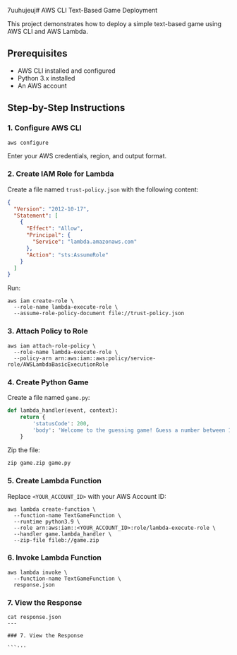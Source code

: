 7uuhujeuj# AWS CLI Text-Based Game Deployment

This project demonstrates how to deploy a simple text-based game using AWS CLI and AWS Lambda.

## Prerequisites

* AWS CLI installed and configured
* Python 3.x installed
* An AWS account

## Step-by-Step Instructions

### 1. Configure AWS CLI

```
aws configure
```

Enter your AWS credentials, region, and output format.

### 2. Create IAM Role for Lambda

Create a file named `trust-policy.json` with the following content:

```json
{
  "Version": "2012-10-17",
  "Statement": [
    {
      "Effect": "Allow",
      "Principal": {
        "Service": "lambda.amazonaws.com"
      },
      "Action": "sts:AssumeRole"
    }
  ]
}
```

Run:

```
aws iam create-role \
  --role-name lambda-execute-role \
  --assume-role-policy-document file://trust-policy.json
```

### 3. Attach Policy to Role

```
aws iam attach-role-policy \
  --role-name lambda-execute-role \
  --policy-arn arn:aws:iam::aws:policy/service-role/AWSLambdaBasicExecutionRole
```

### 4. Create Python Game

Create a file named `game.py`:

```python
def lambda_handler(event, context):
    return {
        'statusCode': 200,
        'body': 'Welcome to the guessing game! Guess a number between 1 and 5.'
    }
```

Zip the file:

```
zip game.zip game.py
```

### 5. Create Lambda Function

Replace `<YOUR_ACCOUNT_ID>` with your AWS Account ID:

```
aws lambda create-function \
  --function-name TextGameFunction \
  --runtime python3.9 \
  --role arn:aws:iam::<YOUR_ACCOUNT_ID>:role/lambda-execute-role \
  --handler game.lambda_handler \
  --zip-file fileb://game.zip
```

### 6. Invoke Lambda Function

```
aws lambda invoke \
  --function-name TextGameFunction \
  response.json
```

### 7. View the Response

```
cat response.json
---

### 7. View the Response

```'''
